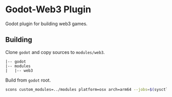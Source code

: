 # Godot-Web3 Plugin

Godot plugin for building web3 games.

## Building

Clone `godot` and copy sources to `modules/web3`.

```
|-- godot
|-- modules
|   |-- web3
```

Build from `godot` root.

```bash
scons custom_modules=../modules platform=osx arch=arm64 --jobs=$(sysctl -n hw.logicalcpu)
```
